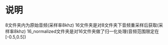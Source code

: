 # 说明
8文件夹内为原始音频(采样率8khz)
16文件夹是对8文件夹下音频重采样后获取(采样率8khz)
16_normalized文件夹是对16文件夹做了归一化处理(音频范围限定在[-0.5,0.5])
